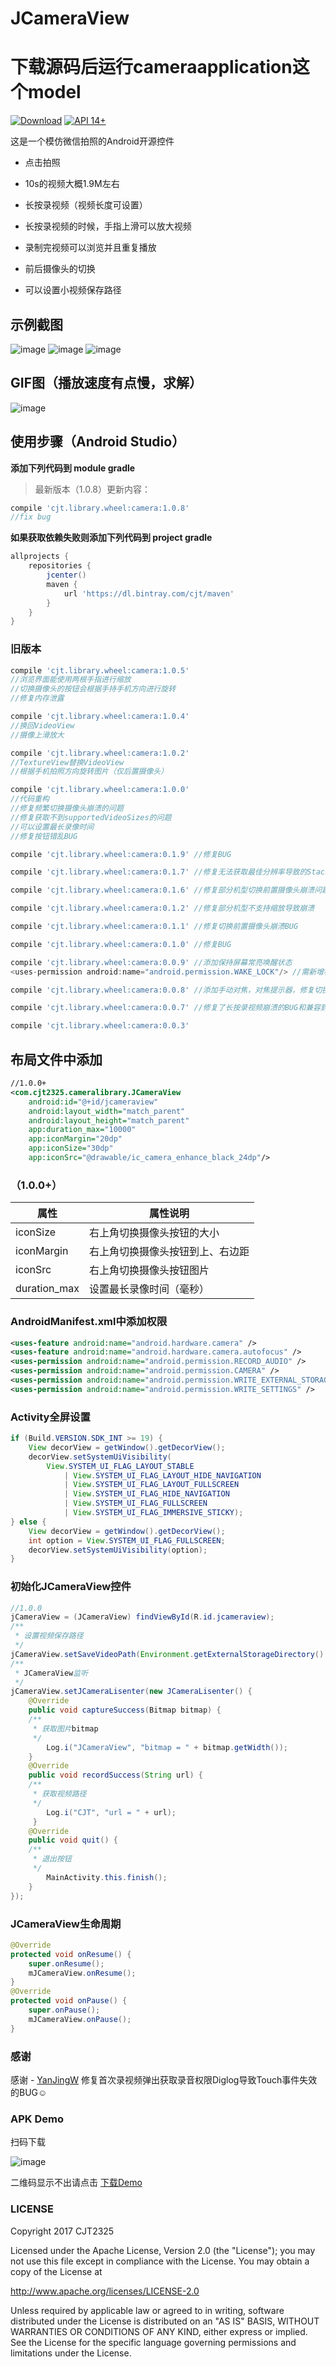 # JCameraView
# 下载源码后运行cameraapplication这个model

 [![Download](https://api.bintray.com/packages/cjt/maven/cameraView/images/download.svg)](https://bintray.com//cjt/maven/cameraView/_latestVersion) [![API 14+](https://img.shields.io/badge/API-14%2B-green.svg)](https://github.com/CJT2325/CameraView)

这是一个模仿微信拍照的Android开源控件

- 点击拍照

- 10s的视频大概1.9M左右

- 长按录视频（视频长度可设置）

- 长按录视频的时候，手指上滑可以放大视频

- 录制完视频可以浏览并且重复播放

- 前后摄像头的切换

- 可以设置小视频保存路径

## 示例截图

![image](https://github.com/CJT2325/CameraView/blob/master/assets/screenshot_0.jpg)
![image](https://github.com/CJT2325/CameraView/blob/master/assets/screenshot_1.jpg)
![image](https://github.com/CJT2325/CameraView/blob/master/assets/screenshot_2.jpg)

## GIF图（播放速度有点慢，求解）

![image](https://github.com/CJT2325/CameraView/blob/master/assets/video.gif)

## 使用步骤（Android Studio）

**添加下列代码到 module gradle**

> 最新版本（1.0.8）更新内容：
```gradle
compile 'cjt.library.wheel:camera:1.0.8'
//fix bug
```
**如果获取依赖失败则添加下列代码到 project gradle**
```gradle
allprojects {
    repositories {
        jcenter()
        maven {
            url 'https://dl.bintray.com/cjt/maven'
        }
    }
}
```

### 旧版本
```gradle
compile 'cjt.library.wheel:camera:1.0.5'
//浏览界面能使用两根手指进行缩放
//切换摄像头的按钮会根据手持手机方向进行旋转
//修复内存泄露

compile 'cjt.library.wheel:camera:1.0.4'
//换回VideoView
//摄像上滑放大

compile 'cjt.library.wheel:camera:1.0.2'
//TextureView替换VideoView
//根据手机拍照方向旋转图片（仅后置摄像头）

compile 'cjt.library.wheel:camera:1.0.0'
//代码重构
//修复频繁切换摄像头崩溃的问题
//修复获取不到supportedVideoSizes的问题
//可以设置最长录像时间
//修复按钮错乱BUG

compile 'cjt.library.wheel:camera:0.1.9' //修复BUG

compile 'cjt.library.wheel:camera:0.1.7' //修复无法获取最佳分辨率导致的StackOverFlowError

compile 'cjt.library.wheel:camera:0.1.6' //修复部分机型切换前置摄像头崩溃问题和添加动态权限申请

compile 'cjt.library.wheel:camera:0.1.2' //修复部分机型不支持缩放导致崩溃

compile 'cjt.library.wheel:camera:0.1.1' //修复切换前置摄像头崩溃BUG

compile 'cjt.library.wheel:camera:0.1.0' //修复BUG

compile 'cjt.library.wheel:camera:0.0.9' //添加保持屏幕常亮唤醒状态
<uses-permission android:name="android.permission.WAKE_LOCK"/> //需新增权限

compile 'cjt.library.wheel:camera:0.0.8' //添加手动对焦，对焦提示器，修复切换到前置摄像头崩溃的BUG

compile 'cjt.library.wheel:camera:0.0.7' //修复了长按录视频崩溃的BUG和兼容到Android4.0

compile 'cjt.library.wheel:camera:0.0.3' 
```
## 布局文件中添加
```xml
//1.0.0+
<com.cjt2325.cameralibrary.JCameraView
    android:id="@+id/jcameraview"
    android:layout_width="match_parent"
    android:layout_height="match_parent"
    app:duration_max="10000"
    app:iconMargin="20dp"
    app:iconSize="30dp"
    app:iconSrc="@drawable/ic_camera_enhance_black_24dp"/>
```
### （1.0.0+）
属性 | 属性说明
---|---
iconSize | 右上角切换摄像头按钮的大小
iconMargin | 右上角切换摄像头按钮到上、右边距
iconSrc | 右上角切换摄像头按钮图片
duration_max | 设置最长录像时间（毫秒）

### AndroidManifest.xml中添加权限
```xml
<uses-feature android:name="android.hardware.camera" />
<uses-feature android:name="android.hardware.camera.autofocus" />
<uses-permission android:name="android.permission.RECORD_AUDIO" />
<uses-permission android:name="android.permission.CAMERA" />
<uses-permission android:name="android.permission.WRITE_EXTERNAL_STORAGE" />
<uses-permission android:name="android.permission.WRITE_SETTINGS" />
```
### Activity全屏设置
```java
if (Build.VERSION.SDK_INT >= 19) {
    View decorView = getWindow().getDecorView();
    decorView.setSystemUiVisibility(
        View.SYSTEM_UI_FLAG_LAYOUT_STABLE
            | View.SYSTEM_UI_FLAG_LAYOUT_HIDE_NAVIGATION
            | View.SYSTEM_UI_FLAG_LAYOUT_FULLSCREEN
            | View.SYSTEM_UI_FLAG_HIDE_NAVIGATION
            | View.SYSTEM_UI_FLAG_FULLSCREEN
            | View.SYSTEM_UI_FLAG_IMMERSIVE_STICKY);
} else {
    View decorView = getWindow().getDecorView();
    int option = View.SYSTEM_UI_FLAG_FULLSCREEN;
    decorView.setSystemUiVisibility(option);
}
```
### 初始化JCameraView控件
```java
//1.0.0
jCameraView = (JCameraView) findViewById(R.id.jcameraview);
/**
 * 设置视频保存路径
 */
jCameraView.setSaveVideoPath(Environment.getExternalStorageDirectory().getPath() + File.separator + "JCamera");
/**
 * JCameraView监听
 */
jCameraView.setJCameraLisenter(new JCameraLisenter() {
    @Override
    public void captureSuccess(Bitmap bitmap) {
    /**
     * 获取图片bitmap
     */
        Log.i("JCameraView", "bitmap = " + bitmap.getWidth());
    }
    @Override
    public void recordSuccess(String url) {
    /**
     * 获取视频路径
     */
        Log.i("CJT", "url = " + url);
     }
    @Override
    public void quit() {
    /**
     * 退出按钮
     */
        MainActivity.this.finish();
    }
});
```
### JCameraView生命周期
```java
@Override
protected void onResume() {
    super.onResume();
    mJCameraView.onResume();
}
@Override
protected void onPause() {
    super.onPause();
    mJCameraView.onPause();
}
```

### 感谢

感谢 - [YanJingW](https://github.com/YanJingW) 修复首次录视频弹出获取录音权限Diglog导致Touch事件失效的BUG:relaxed:

### APK Demo
扫码下载

![image](https://github.com/CJT2325/CameraView/blob/master/assets/QRcode.png)

二维码显示不出请点击 [下载Demo](http://fir.im/8xnw)



### LICENSE
Copyright 2017 CJT2325

Licensed under the Apache License, Version 2.0 (the "License"); you may not use this file except in compliance with the License. You may obtain a copy of the License at

   http://www.apache.org/licenses/LICENSE-2.0
   
Unless required by applicable law or agreed to in writing, software distributed under the License is distributed on an "AS IS" BASIS, WITHOUT WARRANTIES OR CONDITIONS OF ANY KIND, either express or implied. See the License for the specific language governing permissions and limitations under the License.
